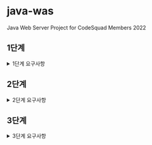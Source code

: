 # java-was

Java Web Server Project for CodeSquad Members 2022

## 1단계

<details>
<summary>1단계 요구사항</summary>

- [x] http://localhost:8080/index.html 로 접속했을 때 webapp 디렉토리의 index.html 파일을 읽어 클라이언트에 응답한다.
  - [x] http request header 로부터 path를 읽는 작업
  - [x] index.html 파일을 읽어서 쓰는 작업
- [ ] JDK에서 지원해 주는 라이브러리를 이용해서 구현한다.
- [ ] 초기 프로젝트 소스를 잘 분석하고 이를 개선한다.
- [ ] 유지보수가 쉬운 코드가 될 수 있도록 고민해 본다.
</details>

## 2단계

<details>
<summary>2단계 요구사항</summary>

- [x] index.html의 “회원가입” 메뉴를 클릭하면 http://localhost:8080/user/form.html 으로 이동하면서 회원가입 폼을 표시한다.
- [x] HTML과 URL을 비교해 보고 사용자가 입력한 값을 파싱해 model.User 클래스에 저장한다.
- [x] 한글이 정확하게 입력되고 있는지 확인해야 한다.
</details>

## 3단계

<details>
<summary>3단계 요구사항</summary>

- [ ] http://localhost:8080/user/form.html 파일의 form 태그 method를 get에서 post로 수정한다.
- [ ] POST로 회원가입 기능이 정상적으로 동작하도록 구현한다.
- [ ] 가입 후 페이지 이동을 위해 redirection 기능을 구현한다.
</details>
